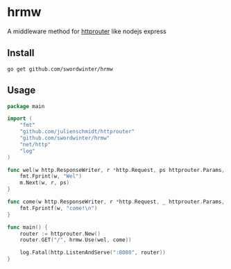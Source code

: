 # hrmw
A middleware method for [httprouter](#https://github.com/julienschmidt/httprouter) like nodejs express

## Install
```
go get github.com/swordwinter/hrmw
```

## Usage
```go
package main

import (
    "fmt"
    "github.com/julienschmidt/httprouter"
    "github.com/swordwinter/hrmw"
    "net/http"
    "log"
)

func wel(w http.ResponseWriter, r *http.Request, ps httprouter.Params, m *hrmw.Middleware) {
    fmt.Fprint(w, "Wel")
    m.Next(w, r, ps)
}

func come(w http.ResponseWriter, r *http.Request, _ httprouter.Params, m *hrmw.Middleware) {
    fmt.Fprintf(w, "come!\n")
}

func main() {
    router := httprouter.New()
    router.GET("/", hrmw.Use(wel, come))

    log.Fatal(http.ListenAndServe(":8080", router))
}
```
